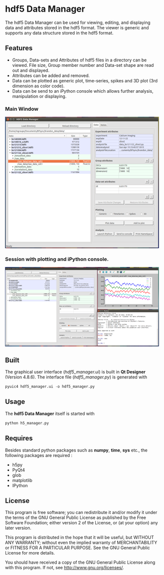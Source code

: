 
hdf5 Data Manager
=================

The hdf5 Data Manager can be used for viewing, editing, and displaying data and attributes 
stored in the hdf5 format. The viewer is generic and supports any data structure stored in 
the hdf5 format.

Features
-----------
* Groups, Data-sets and Attributes of hdf5 files in a directory can be viewed. File size, Group member number and Data-set shape are read out and displayed. 
* Attributes can be added and removed. 
* Data can be plotted as generic plot, time-series, spikes and 3D plot (3rd dimension as color code).
* Data can be send to an iPython console which allows further analysis, manipulation or displaying. 

### Main Window
![alt text](files/hdf5_manager_gui.png "Example session of the hdf5 Data Manager")

### Session with plotting and iPython console.
![alt text](files/hdf5_manager_gui_example.png "Example session of the hdf5 Data Manager")


Built
-----------
The graphical user interface (*hdf5_manager.ui*) is built in **Qt Designer** (Version 4.8.6). The interface file (*hdf5_manager.py*) is generated with 
```python
pyuic4 hdf5_manager.ui -o hdf5_manager.py
```

Usage
-----------
The **hdf5 Data Manager** itself is started with 
```python
python h5_manager.py
```

Requires
-----------
Besides standard python packages such as **numpy**, **time**, **sys** etc., the following packages are required :

* h5py
* PyQt4
* glob
* matplotlib
* IPython

License
-----------
This program is free software; you can redistribute it and/or
modify it under the terms of the GNU General Public License
as published by the Free Software Foundation; either version 2
of the License, or (at your option) any later version.

This program is distributed in the hope that it will be useful,
but WITHOUT ANY WARRANTY; without even the implied warranty of
MERCHANTABILITY or FITNESS FOR A PARTICULAR PURPOSE.  See the
GNU General Public License for more details.

You should have received a copy of the GNU General Public License
along with this program.  If not, see <http://www.gnu.org/licenses/>.

